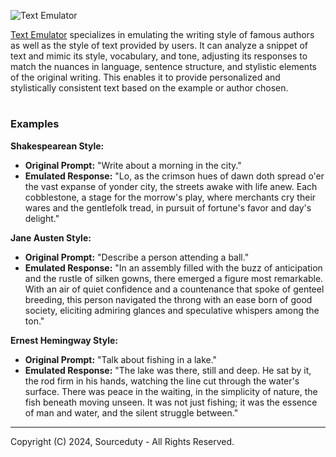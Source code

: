 ![Text Emulator](https://github.com/sourceduty/Text_Emulator/assets/123030236/afaf3bad-9801-4355-ab91-934efd3f33a3)

[Text Emulator](https://chat.openai.com/g/g-eeQM2XDch-text-emulator) specializes in emulating the writing style of famous authors as well as the style of text provided by users. It can analyze a snippet of text and mimic its style, vocabulary, and tone, adjusting its responses to match the nuances in language, sentence structure, and stylistic elements of the original writing. This enables it to provide personalized and stylistically consistent text based on the example or author chosen.

#
### Examples

**Shakespearean Style:**
   
   - **Original Prompt:** "Write about a morning in the city."
   - **Emulated Response:** "Lo, as the crimson hues of dawn doth spread o'er the vast expanse of yonder city, the streets awake with life anew. Each cobblestone, a stage for the morrow's play, where merchants cry their wares and the gentlefolk tread, in pursuit of fortune's favor and day's delight."

**Jane Austen Style:**
   
   - **Original Prompt:** "Describe a person attending a ball."
   - **Emulated Response:** "In an assembly filled with the buzz of anticipation and the rustle of silken gowns, there emerged a figure most remarkable. With an air of quiet confidence and a countenance that spoke of genteel breeding, this person navigated the throng with an ease born of good society, eliciting admiring glances and speculative whispers among the ton."

**Ernest Hemingway Style:**
   
   - **Original Prompt:** "Talk about fishing in a lake."
   - **Emulated Response:** "The lake was there, still and deep. He sat by it, the rod firm in his hands, watching the line cut through the water's surface. There was peace in the waiting, in the simplicity of nature, the fish beneath moving unseen. It was not just fishing; it was the essence of man and water, and the silent struggle between."

***

Copyright (C) 2024, Sourceduty - All Rights Reserved.

